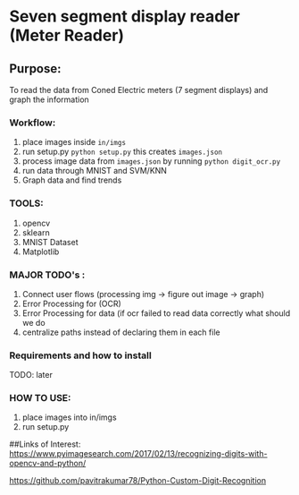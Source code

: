 # Seven segment display reader (Meter Reader)

## Purpose:

To read the data from Coned Electric meters (7 segment displays) and graph the information

### Workflow:

1. place images inside `in/imgs`
2. run setup.py `python setup.py` this creates `images.json`
3. process image data from `images.json` by running `python digit_ocr.py`
3. run data through MNIST and SVM/KNN
4. Graph data and find trends


### TOOLS:
1. opencv
2. sklearn
3. MNIST Dataset
4. Matplotlib 

### MAJOR TODO's :

1. Connect user flows (processing img -> figure out image -> graph)
2. Error Processing for (OCR)
3. Error Processing for data (if ocr failed to read data correctly what should we do
4. centralize paths instead of declaring them in each file


### Requirements and how to install

TODO: later

### HOW TO USE:

1. place images into in/imgs
2. run setup.py



##Links of Interest:
https://www.pyimagesearch.com/2017/02/13/recognizing-digits-with-opencv-and-python/

https://github.com/pavitrakumar78/Python-Custom-Digit-Recognition